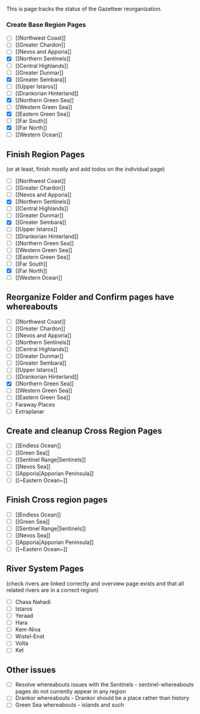 
This is page tracks the status of the Gazetteer reorganization. 

### Create Base Region Pages

* [ ] [[Northwest Coast]]
* [ ] [[Greater Chardon]]
* [ ] [[Nevos and Apporia]]
* [x] [[Northern Sentinels]]
* [ ] [[Central Highlands]]
* [ ] [[Greater Dunmar]]
* [x] [[Greater Sembara]]
* [ ] [[Upper Istaros]]
* [ ] [[Drankorian Hinterland]]
* [x] [[Northern Green Sea]]
* [ ] [[Western Green Sea]]
* [x] [[Eastern Green Sea]]
* [ ] [[Far South]]
* [x] [[Far North]]
* [ ] [[Western Ocean]]

## Finish Region Pages
(or at least, finish mostly and add todos on the individual page)
* [ ] [[Northwest Coast]]
* [ ] [[Greater Chardon]]
* [ ] [[Nevos and Apporia]]
* [x] [[Northern Sentinels]]
* [ ] [[Central Highlands]]
* [ ] [[Greater Dunmar]]
* [x] [[Greater Sembara]]
* [ ] [[Upper Istaros]]
* [ ] [[Drankorian Hinterland]]
* [ ] [[Northern Green Sea]]
* [ ] [[Western Green Sea]]
* [ ] [[Eastern Green Sea]]
* [ ] [[Far South]]
* [x] [[Far North]]
* [ ] [[Western Ocean]]

## Reorganize Folder and Confirm pages have whereabouts
* [ ] [[Northwest Coast]]
* [ ] [[Greater Chardon]]
* [ ] [[Nevos and Apporia]]
* [ ] [[Northern Sentinels]]
* [ ] [[Central Highlands]]
* [ ] [[Greater Dunmar]]
* [ ] [[Greater Sembara]]
* [ ] [[Upper Istaros]]
* [ ] [[Drankorian Hinterland]]
* [x] [[Northern Green Sea]]
* [ ] [[Western Green Sea]]
* [ ] [[Eastern Green Sea]]
* [ ] Faraway Places
* [ ] Extraplanar

## Create and cleanup Cross Region Pages
* [ ] [[Endless Ocean]]
* [ ] [[Green Sea]]
* [ ] [[Sentinel Range|Sentinels]]
* [ ] [[Nevos Sea]]
* [ ] [[Apporia|Apporian Peninsula]]
* [ ] [[~Eastern Ocean~]]

## Finish Cross region pages
* [ ] [[Endless Ocean]]
* [ ] [[Green Sea]]
* [ ] [[Sentinel Range|Sentinels]]
* [ ] [[Nevos Sea]]
* [ ] [[Apporia|Apporian Peninsula]]
* [ ] [[~Eastern Ocean~]]

## River System Pages
(check rivers are linked correctly and overview page exists and that all related rivers are in a correct region)
* [ ] Chasa Nahadi
* [ ] Istaros
* [ ] Yeraad
* [ ] Hara
* [ ] Kem-Niva
* [ ] Wistel-Enst
* [ ] Volta
* [ ] Ket

## Other issues
* [ ] Resolve whereabouts issues with the Sentinels - sentinel-whereabouts pages do not currently appear in any region
* [ ] Drankor whereabouts - Drankor should be a place rather than history
* [ ] Green Sea whereabouts - islands and such